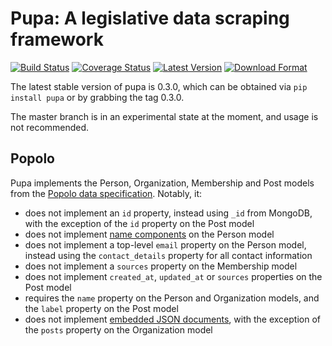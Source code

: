 # Pupa: A legislative data scraping framework

[![Build Status](https://travis-ci.org/opencivicdata/pupa.svg?branch=master)](https://travis-ci.org/opencivicdata/pupa)
[![Coverage Status](https://coveralls.io/repos/opencivicdata/pupa/badge.png?branch=master)](https://coveralls.io/r/opencivicdata/pupa?branch=master)
[![Latest Version](https://pypip.in/version/pupa/badge.png)](https://pypi.python.org/pypi/pupa/)
[![Download Format](https://pypip.in/format/pupa/badge.png)](https://pypi.python.org/pypi/pupa/)


The latest stable version of pupa is 0.3.0, which can be obtained via ``pip install pupa`` or by grabbing the tag 0.3.0.

The master branch is in an experimental state at the moment, and usage is not recommended.

## Popolo

Pupa implements the Person, Organization, Membership and Post models from the [Popolo data specification](http://popoloproject.com/). Notably, it:

* does not implement an `id` property, instead using `_id` from MongoDB, with the exception of the `id` property on the Post model
* does not implement [name components](http://popoloproject.com/specs/person/name-component.html) on the Person model
* does not implement a top-level `email` property on the Person model, instead using the `contact_details` property for all contact information
* does not implement a `sources` property on the Membership model
* does not implement `created_at`, `updated_at` or `sources` properties on the Post model
* requires the `name` property on the Person and Organization models, and the `label` property on the Post model
* does not implement [embedded JSON documents](http://popoloproject.com/specs/#embedded-json-documents), with the exception of the `posts` property on the Organization model

